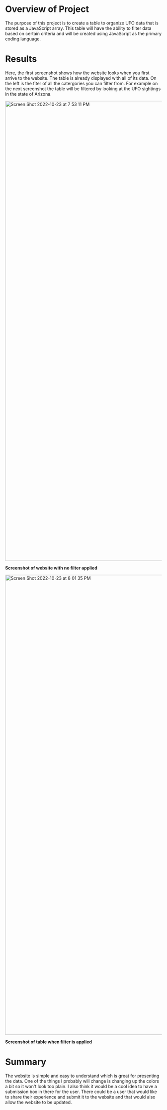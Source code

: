 # Overview of Project

 The purpose of this project is to create a table to organize UFO data that is stored as a JavaScript array. This table will have the ability to filter data based on certain criteria and will be created using JavaScript as the primary coding language.
 
# Results


Here, the first screenshot shows how the website looks when you first arrive to the website. The table is already displayed with all of its data. On the left is the fiter of all the catergories you can filter from. For example on the next screenshot the table will be filtered by looking at the UFO sightings in the state of Arizona.

<img width="1477" alt="Screen Shot 2022-10-23 at 7 53 11 PM" src="https://user-images.githubusercontent.com/110702997/197427696-ffea7d87-329b-499b-8b75-57838a87eb9f.png">

 **Screenshot of website with no filter applied**
 
 
<img width="1477" alt="Screen Shot 2022-10-23 at 8 01 35 PM" src="https://user-images.githubusercontent.com/110702997/197428301-4b215496-a437-45f2-8818-19c2cc0d802a.png">

 **Screenshot of table when filter is applied**
 
 # Summary
 
 The website is simple and easy to understand which is great for presenting the data. One of the things I probably will change is changing up the colors a bit so it won't look too plain. I also think it would be a cool idea to have a submission box in there for the user. There could be a user that would like to share their experience and submit it to the website and that would also allow the website to be updated.
